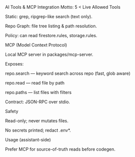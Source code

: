 AI Tools & MCP Integration
Motto: 5 < Live
Allowed Tools

Static: grep, ripgrep-like search (text only).

Repo Graph: file tree listing & path resolution.

Policy: can read firestore.rules, storage.rules.

MCP (Model Context Protocol)

Local MCP server in packages/mcp-server.

Exposes:

repo.search — keyword search across repo (fast, glob aware)

repo.read — read file by path

repo.paths — list files with filters

Contract: JSON-RPC over stdio.

Safety

Read-only; never mutates files.

No secrets printed; redact .env\*.

Usage (assistant-side)

Prefer MCP for source-of-truth reads before codegen.
